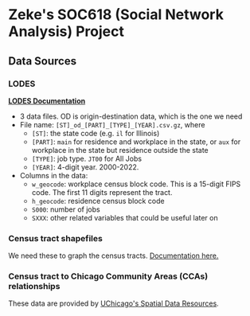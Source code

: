 # Zeke's SOC618 (Social Network Analysis) Project

## Data Sources

### LODES

**[LODES Documentation](https://lehd.ces.census.gov/doc/help/onthemap/LODESTechDoc.pdf)**

- 3 data files. OD is origin-destination data, which is the one we need
- File name: `[ST]_od_[PART]_[TYPE]_[YEAR].csv.gz`, where
  - `[ST]`: the state code (e.g. `il` for Illinois)
  - `[PART]`: `main` for residence and workplace in the state, or `aux` for
    workplace in the state but residence outside the state
  - `[TYPE]`: job type. `JT00` for All Jobs
  - `[YEAR]`: 4-digit year. 2000-2022.
- Columns in the data:
  - `w_geocode`: workplace census block code. This is a 15-digit FIPS code. The
    first 11 digits represent the tract.
  - `h_geocode`: residence census block code
  - `S000`: number of jobs
  - `SXXX`: other related variables that could be useful later on

### Census tract shapefiles

We need these to graph the census tracts. [Documentation
here.](https://www.census.gov/programs-surveys/geography/technical-documentation/complete-technical-documentation/tiger-geo-line.html)

### Census tract to Chicago Community Areas (CCAs) relationships

These data are provided by [UChicago's Spatial Data
Resources](https://guides.lib.uchicago.edu/c.php?g=720045&p=8072546).
